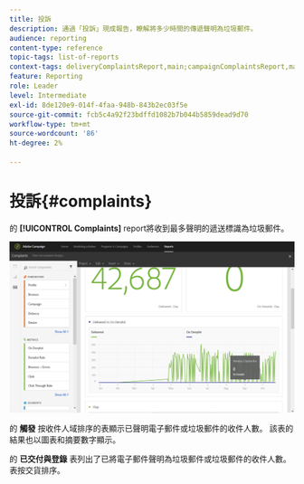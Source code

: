 ```yaml
---
title: 投訴
description: 通過「投訴」現成報告，瞭解將多少時間的傳遞聲明為垃圾郵件。
audience: reporting
content-type: reference
topic-tags: list-of-reports
context-tags: deliveryComplaintsReport,main;campaignComplaintsReport,main;programComplaintsReport,main
feature: Reporting
role: Leader
level: Intermediate
exl-id: 8de120e9-014f-4faa-948b-843b2ec03f5e
source-git-commit: fcb5c4a92f23bdffd1082b7b044b5859dead9d70
workflow-type: tm+mt
source-wordcount: '86'
ht-degree: 2%

---
```


# 投訴{#complaints}

的 **[!UICONTROL Complaints]** report將收到最多聲明的遞送標識為垃圾郵件。

![](assets/delivery_reports_complaints.png)

的 **觸發** 按收件人域排序的表顯示已聲明電子郵件或垃圾郵件的收件人數。 該表的結果也以圖表和摘要數字顯示。

的 **已交付與登錄** 表列出了已將電子郵件聲明為垃圾郵件或垃圾郵件的收件人數。 表按交貨排序。
